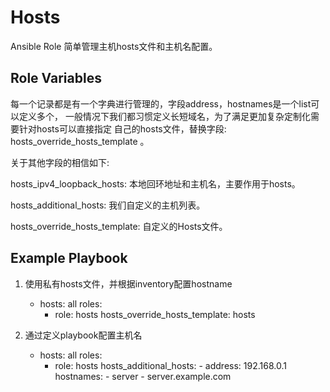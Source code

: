Hosts
=========

Ansible Role 简单管理主机hosts文件和主机名配置。

Role Variables
--------------

每一个记录都是有一个字典进行管理的，字段address，hostnames是一个list可以定义多个，
一般情况下我们都习惯定义长短域名，为了满足更加复杂定制化需要针对hosts可以直接指定
自己的hosts文件，替换字段: hosts_override_hosts_template 。

关于其他字段的相信如下:

hosts_ipv4_loopback_hosts: 本地回环地址和主机名，主要作用于hosts。

hosts_additional_hosts: 我们自定义的主机列表。

hosts_override_hosts_template: 自定义的Hosts文件。

Example Playbook
----------------

1. 使用私有hosts文件，并根据inventory配置hostname
    - hosts: all
      roles:
         - role: hosts
           hosts_override_hosts_template: hosts

2. 通过定义playbook配置主机名
    - hosts: all
      roles:
         - role: hosts
           hosts_additional_hosts:
               - address: 192.168.0.1
                 hostnames:
                     - server
                     - server.example.com
